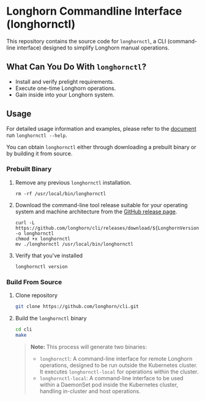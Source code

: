 # Longhorn Commandline Interface (longhornctl)

This repository contains the source code for `longhornctl`, a CLI (command-line interface) designed to simplify Longhorn manual operations.

## What Can You Do With `longhornctl`?

- Install and verify prelight requirements.
- Execute one-time Longhorn operations.
- Gain inside into your Longhorn system.

## Usage

For detailed usage information and examples, please refer to the [document](./docs/longhornctl.md) run `longhornctl --help`.

You can obtain `longhornctl` either through downloading a prebuilt binary or by building it from source.

### Prebuilt Binary

1. Remove any previous `longhornctl` installation.

    ```
    rm -rf /usr/local/bin/longhornctl
    ```

2. Download the command-line tool release suitable for your operating system and machine architecture from the [GitHub release page](https://github.com/longhorn/cli/releases).

    ```
    curl -L https://github.com/longhorn/cli/releases/download/${LonghornVersion}/longhornctl-${OS}-${ARCH} -o longhornctl
    chmod +x longhornctl
    mv ./longhornctl /usr/local/bin/longhornctl
    ```

3. Verify that you've installed

    ```
    longhornctl version
    ```

### Build From Source

1. Clone repository
    ```bash
    git clone https://github.com/longhorn/cli.git
    ```
1. Build the `longhornctl` binary
    ```bash
    cd cli
    make
    ```
    > **Note:** This process will generate two binaries:
    >   - `longhornctl`: A command-line interface for remote Longhorn operations, designed to be run outside the Kubernetes cluster. It executes `longhornctl-local` for operations within the cluster.
    >   - `longhornctl-local`: A command-line interface to be used within a DaemonSet pod inside the Kubernetes cluster, handling in-cluster and host operations.

